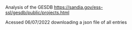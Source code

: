 Analysis of the GESDB https://sandia.gov/ess-ssl/gesdb/public/projects.html

Acessed 06/07/2022 downloading a json file of all entries